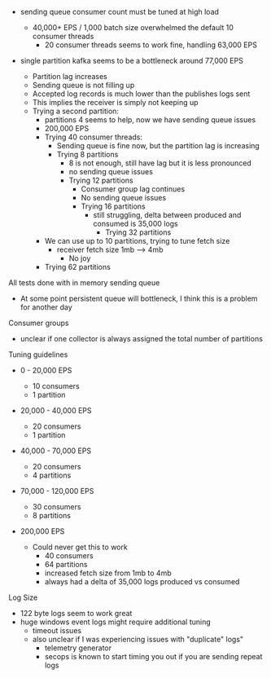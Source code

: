 - sending queue consumer count must be tuned at high load
  - 40,000+ EPS / 1,000 batch size overwhelmed the default 10 consumer threads
    - 20 consumer threads seems to work fine, handling 63,000 EPS

- single partition kafka seems to be a bottleneck around 77,000 EPS
  - Partition lag increases
  - Sending queue is not filling up
  - Accepted log records is much lower than the publishes logs sent
  - This implies the receiver is simply not keeping up
  - Trying a second partition:
    - partitions 4 seems to help, now we have sending queue issues
    - 200,000 EPS
    - Trying 40 consumer threads:
      - Sending queue is fine now, but the partition lag is increasing
      - Trying 8 partitions
        - 8 is not enough, still have lag but it is less pronounced
        - no sending queue issues
        - Trying 12 partitions
          - Consumer group lag continues
          - No sending queue issues
          - Trying 16 partitions
            - still struggling, delta between produced and consumed is 35,000 logs
              - Trying 32 partitions
    - We can use up to 10 partitions, trying to tune fetch size
      - receiver fetch size 1mb --> 4mb
        - No joy
    - Trying 62 partitions
    


All tests done with in memory sending queue
- At some point persistent queue will bottleneck, I think this is a problem for another day

Consumer groups
- unclear if one collector is always assigned the total number of partitions

Tuning guidelines
- 0 - 20,000 EPS
  - 10 consumers
  - 1 partition
- 20,000 - 40,000 EPS
  - 20 consumers
  - 1 partition
- 40,000 - 70,000 EPS
  - 20 consumers
  - 4 partitions
- 70,000 - 120,000 EPS
  - 30 consumers
  - 8 partitions


- 200,000 EPS
  - Could never get this to work
    - 40 consumers
    - 64 partitions
    - increased fetch size from 1mb to 4mb
    - always had a delta of 35,000 logs produced vs consumed

Log Size
- 122 byte logs seem to work great
- huge windows event logs might require additional tuning
  - timeout issues
  - also unclear if I was experiencing issues with "duplicate" logs"
    - telemetry generator
    - secops is known to start timing you out if you are sending repeat logs
